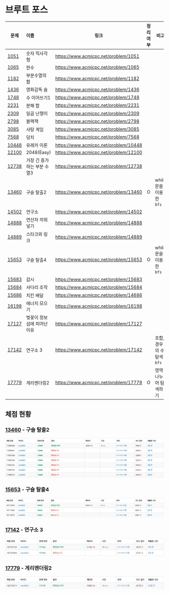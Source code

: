 # 브루트 포스

| 문제              | 이름                        | 링크                                  | 정리여부 | 비고                      |
| ----------------- | :-------------------------- | ------------------------------------- | :------: | ------------------------- |
| [1051](1051/)     | 숫자 직사각형               | https://www.acmicpc.net/problem/1051  |          |                           |
| [1065](1065/)     | 한수                        | https://www.acmicpc.net/problem/1065  |          |                           |
| [1182](1182/)     | 부분수열의 합               | https://www.acmicpc.net/problem/1182  |          |                           |
| [1436](1436/)     | 영화감독 슘                 | https://www.acmicpc.net/problem/1436  |          |                           |
| [1748](1748/)     | 수 이어쓰기1                | https://www.acmicpc.net/problem/1748  |          |                           |
| [2231](<(2231/)>) | 분해 합                     | https://www.acmicpc.net/problem/2231  |          |                           |
| [2309](2309/)     | 일곱 난쟁이                 | https://www.acmicpc.net/problem/2309  |          |                           |
| [2798](2798/)     | 블랙잭                      | https://www.acmicpc.net/problem/2798  |          |                           |
| [3085](3085/)     | 사탕 게임                   | https://www.acmicpc.net/problem/3085  |          |                           |
| [7568](7568/)     | 덩치                        | https://www.acmicpc.net/problem/7568  |          |                           |
| [10448](10448/)   | 유레카 이론                 | https://www.acmicpc.net/problem/10448 |          |                           |
| [12100](12100/)   | 2048(Easy)                  | https://www.acmicpc.net/problem/12100 |          |                           |
| [12738](12738/)   | 가장 긴 증가하는 부분 수열3 | https://www.acmicpc.net/problem/12738 |          |                           |
| [13460](13460/)   | 구슬 탈출2                  | https://www.acmicpc.net/problem/13460 |    O     | while문을 이용한 `bfs`    |
| [14502](14502/)   | 연구소                      | https://www.acmicpc.net/problem/14502 |          |                           |
| [14888](14888/)   | 연산자 끼워넣기             | https://www.acmicpc.net/problem/14888 |          |                           |
| [14889](14889/)   | 스타크와 링크               | https://www.acmicpc.net/problem/14889 |          |                           |
| [15653](15653/)   | 구슬 탈출4                  | https://www.acmicpc.net/problem/15653 |    O     | while문을 이용한 `bfs`    |
| [15683](15683/)   | 감시                        | https://www.acmicpc.net/problem/15683 |          |                           |
| [15684](15684/)   | 사다리 조작                 | https://www.acmicpc.net/problem/15684 |          |                           |
| [15686](15686/)   | 치킨 배달                   | https://www.acmicpc.net/problem/14686 |          |                           |
| [16198](16198/)   | 에너지 모으기               | https://www.acmicpc.net/problem/16198 |          |                           |
| [17127](17127/)   | 벚꽃이 정보섬에 피어난 이유 | https://www.acmicpc.net/problem/17127 |          |                           |
| [17142](17142/)   | 연구소 3                    | https://www.acmicpc.net/problem/17142 |          | 조합, 경우의 수 탐색`bfs` |
| [17779](17779/)   | 게리멘더링2                 | https://www.acmicpc.net/problem/17779 |    O     | 영역 나누어 탐색하기      |

## 체점 현황

### [13460](13460/) - 구슬 탈출2

![](13460/13460_score.png)

### [15653](15653/) - 구슬 탈출4

![](15653/15653_score.png)

### [17142](17142/) - 연구소 3

![](17142/17142_score.png)

### [17779](17779/) - 게리멘더링2

![](17779/17779_score.PNG)
